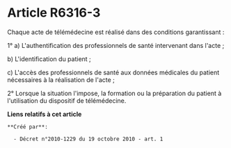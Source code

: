 # Article R6316-3

Chaque acte de télémédecine est réalisé dans des conditions garantissant : 

1° a) L'authentification des professionnels de santé intervenant dans l'acte ; 

b) L'identification du patient ; 

c) L'accès des professionnels de santé aux données médicales du patient nécessaires à la réalisation de l'acte ; 

2° Lorsque la situation l'impose, la formation ou la préparation du patient à l'utilisation du dispositif de télémédecine.

**Liens relatifs à cet article**

	**Créé par**:

	  - Décret n°2010-1229 du 19 octobre 2010 - art. 1
